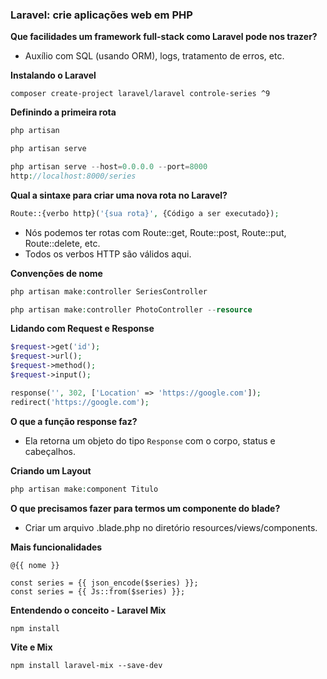 ### Laravel: crie aplicações web em PHP

**Que facilidades um framework full-stack como Laravel pode nos trazer?**
- Auxílio com SQL (usando ORM), logs, tratamento de erros, etc.

**Instalando o Laravel**
```
composer create-project laravel/laravel controle-series ^9
```

**Definindo a primeira rota**
```php
php artisan
```

```php
php artisan serve
```

```php
php artisan serve --host=0.0.0.0 --port=8000
http://localhost:8000/series
```

**Qual a sintaxe para criar uma nova rota no Laravel?**
```php
Route::{verbo http}('{sua rota}', {Código a ser executado});
```

- Nós podemos ter rotas com Route::get, Route::post, Route::put, Route::delete, etc. 
- Todos os verbos HTTP são válidos aqui.

**Convenções de nome**
```php
php artisan make:controller SeriesController
```

```php
php artisan make:controller PhotoController --resource
```

**Lidando com Request e Response**
```php
$request->get('id');
$request->url();
$request->method();
$request->input();

response('', 302, ['Location' => 'https://google.com']);
redirect('https://google.com');
```

**O que a função response faz?**
- Ela retorna um objeto do tipo ```Response``` com o corpo, status e cabeçalhos.

**Criando um Layout**
```php
php artisan make:component Titulo
```

**O que precisamos fazer para termos um componente do blade?**
- Criar um arquivo .blade.php no diretório resources/views/components.

**Mais funcionalidades**
```
@{{ nome }}

const series = {{ json_encode($series) }};
const series = {{ Js::from($series) }};
```

**Entendendo o conceito - Laravel Mix**
```
npm install
```

**Vite e Mix**
```
npm install laravel-mix --save-dev
```
